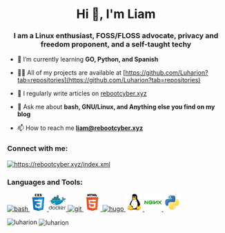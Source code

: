 <h1 align="center">Hi 👋, I'm Liam</h1>
<h3 align="center">I am a Linux enthusiast, FOSS/FLOSS advocate, privacy and freedom proponent, and a self-taught techy</h3>

- 🌱 I’m currently learning **GO, Python, and Spanish**

- 👨‍💻 All of my projects are available at [https://github.com/Luharion?tab=repositories](https://github.com/Luharion?tab=repositories)

- 📝 I regularly write articles on [rebootcyber.xyz](rebootcyber.xyz)

- 💬 Ask me about **bash, GNU/Linux, and Anything else you find on my blog**

- 📫 How to reach me **liam@rebootcyber.xyz**

<h3 align="left">Connect with me:</h3>
<p align="left">
<a href="/https://rebootcyber.xyz/index.xml" target="blank"><img align="center" src="https://raw.githubusercontent.com/rahuldkjain/github-profile-readme-generator/master/src/images/icons/Social/rss.svg" alt="https://rebootcyber.xyz/index.xml" height="30" width="40" /></a>
</p>

<h3 align="left">Languages and Tools:</h3>
<p align="left"> <a href="https://www.gnu.org/software/bash/" target="_blank" rel="noreferrer"> <img src="https://www.vectorlogo.zone/logos/gnu_bash/gnu_bash-icon.svg" alt="bash" width="40" height="40"/> </a> <a href="https://www.w3schools.com/css/" target="_blank" rel="noreferrer"> <img src="https://raw.githubusercontent.com/devicons/devicon/master/icons/css3/css3-original-wordmark.svg" alt="css3" width="40" height="40"/> </a> <a href="https://www.docker.com/" target="_blank" rel="noreferrer"> <img src="https://raw.githubusercontent.com/devicons/devicon/master/icons/docker/docker-original-wordmark.svg" alt="docker" width="40" height="40"/> </a> <a href="https://git-scm.com/" target="_blank" rel="noreferrer"> <img src="https://www.vectorlogo.zone/logos/git-scm/git-scm-icon.svg" alt="git" width="40" height="40"/> </a> <a href="https://www.w3.org/html/" target="_blank" rel="noreferrer"> <img src="https://raw.githubusercontent.com/devicons/devicon/master/icons/html5/html5-original-wordmark.svg" alt="html5" width="40" height="40"/> </a> <a href="https://gohugo.io/" target="_blank" rel="noreferrer"> <img src="https://api.iconify.design/logos-hugo.svg" alt="hugo" width="40" height="40"/> </a> <a href="https://www.linux.org/" target="_blank" rel="noreferrer"> <img src="https://raw.githubusercontent.com/devicons/devicon/master/icons/linux/linux-original.svg" alt="linux" width="40" height="40"/> </a> <a href="https://www.nginx.com" target="_blank" rel="noreferrer"> <img src="https://raw.githubusercontent.com/devicons/devicon/master/icons/nginx/nginx-original.svg" alt="nginx" width="40" height="40"/> </a> <a href="https://www.python.org" target="_blank" rel="noreferrer"> <img src="https://raw.githubusercontent.com/devicons/devicon/master/icons/python/python-original.svg" alt="python" width="40" height="40"/> </a> </p>

<p><img align="left" src="https://github-readme-stats.vercel.app/api/top-langs?username=luharion&show_icons=true&locale=en&layout=compact" alt="luharion" /></p>

<p>&nbsp;<img align="center" src="https://github-readme-stats.vercel.app/api?username=luharion&show_icons=true&locale=en" alt="luharion" /></p>

